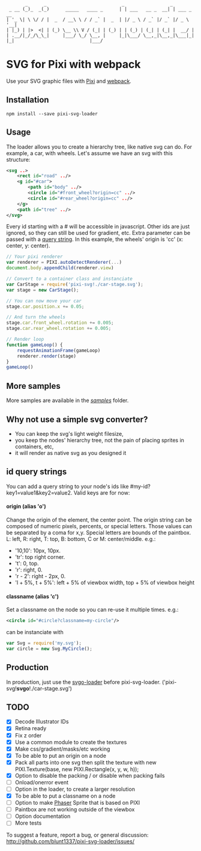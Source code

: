 ```
       _      _                            _                 _
 _ __ (_)_  _(_)      _____   ____ _      | | ___   __ _  __| | ___ _ __
| '_ \| \ \/ / |  _  / __\ \ / / _` |  _  | |/ _ \ / _` |/ _` |/ _ \ '__|
| |_) | |>  <| | (_) \__ \\ V / (_| | (_) | | (_) | (_| | (_| |  __/ |
| .__/|_/_/\_\_|     |___/ \_/ \__, |     |_|\___/ \__,_|\__,_|\___|_|
|_|                            |___/
```

# SVG for Pixi with webpack

Use your SVG graphic files with [Pixi](http://www.pixijs.com) and [webpack](https://webpack.github.io/docs/).

## Installation

`npm install --save pixi-svg-loader`

## Usage

The loader allows you to create a hierarchy tree, like native svg can do. For example, a car, with wheels.
Let's assume we have an svg with this structure:

```xml
<svg ..>
	<rect id="road" ../>
	<g id="#car">
		<path id="body" ../>
		<circle id="#front_wheel?origin=cc" ../>
		<circle id="#rear_wheel?origin=cc" ../>
	</g>
	<path id="tree" ../>
</svg>
```

Every id starting with a # will be accessible in javascript. Other ids are just ignored, so they can still be used for gradient, etc.
Extra parameter can be passed with a [query string](http://github.com/blunt1337/pixi-svg-loader/blob/master/README.md#id-query-strings). In this example, the wheels' origin is 'cc' (x: center, y: center).

```js
// Your pixi renderer
var renderer = PIXI.autoDetectRenderer(...)
document.body.appendChild(renderer.view)

// Convert to a container class and instanciate
var CarStage = require('pixi-svg!./car-stage.svg');
var stage = new CarStage();

// You can now move your car
stage.car.position.x += 0.05;

// And turn the wheels
stage.car.front_wheel.rotation += 0.005;
stage.car.rear_wheel.rotation += 0.005;

// Render loop
function gameLoop() {
    requestAnimationFrame(gameLoop)
    renderer.render(stage)
}
gameLoop()
```

## More samples

More samples are available in the *[samples](http://htmlpreview.github.io/?https://github.com/blunt1337/pixi-svg-loader/blob/master/samples/index.html)* folder.

## Why not use a simple svg converter?

- You can keep the svg's light weight filesize,
- you keep the nodes' hierarchy tree, not the pain of placing sprites in containers, etc,
- it will render as native svg as you designed it

## id query strings

You can add a query string to your node's ids like #my-id?key1=value1&key2=value2. Valid keys are for now:
#### origin (alias 'o')

Change the origin of the element, the center point.
The origin string can be composed of numeric pixels, percents, or special letters.
Those values can be separated by a coma for x,y.
Special letters are bounds of the paintbox. L: left, R: right, T: top, B: bottom, C or M: center/middle. e.g.:
- '10,10': 10px, 10px.
- 'tr': top right corner.
- 't': 0, top.
- 'r': right, 0.
- 'r - 2': right - 2px, 0.
- 'l + 5%, t + 5%': left + 5% of viewbox width, top + 5% of viewbox height

#### classname (alias 'c')

Set a classname on the node so you can re-use it multiple times. e.g.:
```xml
<circle id="#circle?classname=my-circle"/>
```
can be instanciate with
```js
var Svg = require('my.svg');
var circle = new Svg.MyCircle();
```

## Production

In production, just use the [svgo-loader](https://github.com/rpominov/svgo-loader) before pixi-svg-loader. ('pixi-svg!**svgo**!./car-stage.svg')

## TODO

- [x] Decode Illustrator IDs
- [x] Retina ready
- [x] Fix z order
- [x] Use a common module to create the textures
- [x] Make css/gradient/masks/etc working
- [x] To be able to put an origin on a node
- [x] Pack all parts into one svg then split the texture with new PIXI.Texture(base, new PIXI.Rectangle(x, y, w, h));
- [x] Option to disable the packing / or disable when packing fails
- [ ] Onload/onerror event
- [ ] Option in the loader, to create a larger resolution
- [x] To be able to put a classname on a node
- [ ] Option to make [Phaser](https://phaser.io) Sprite that is based on PIXI
- [ ] Paintbox are not working outside of the viewbox
- [ ] Option documentation
- [ ] More tests

To suggest a feature, report a bug, or general discussion:
http://github.com/blunt1337/pixi-svg-loader/issues/